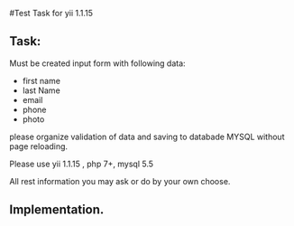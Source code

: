 #Test Task for yii 1.1.15

Task:
-----


Must be created input form with following data: 
- first name
- last Name
- email
- phone
- photo

please organize validation of data and saving to databade MYSQL without page reloading.

Please use yii 1.1.15 , php 7+, mysql 5.5

All rest information you may ask or do by your own choose.


Implementation. 
---------------
